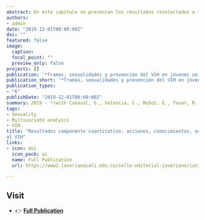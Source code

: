 ```yaml
---
abstract: En este capítulo se presentan los resultados recolectados a través de la encuesta Reconociendo mi salud sexual y reproductiva (versión 2). Se describen los datos sociodemográficos de los participantes y los hallazgos de los módulos de vida sexual, conocimientos, actitudes y prácticas de riesgo y preventivas para el VIH y otras ITS. También se incluyen resultados específicos del contexto social y universitario en relación con la sexualidad, las sustancias psicoactivas, el alcohol y las normas sociales para la vivencia de la sexualidad.
authors:
- admin
date: "2019-12-01T00:00:00Z"
doi: ""
featured: false
image:
  caption: 
  focal_point: ""
  preview_only: false
projects: []
publication: '*Tramas, sexualidades y prevención del VIH en jóvenes universitarios de Cali. Ed. Sello Editorial Javeriano. ISBN 78-958-5119-18-5*'
publication_short: '*Tramas, sexualidades y prevención del VIH en jóvenes universitarios de Cali. Ed. Sello Editorial Javeriano. ISBN 78-958-5119-18-5*'
publication_types:
- "6"
publishDate: "2019-12-01T00:00:00Z"
summary: 2019 - *(with Canaval, G., Valencia, C., Muñoz, E., Tovar, R., Triviño, Z. Chantre, S., Chamorro, M.).* '**Tramas, sexualidades y prevención del VIH en jóvenes universitarios de Cali. Ed. Sello Editorial Javeriano. ISBN 78-958-5119-18-5**'
tags:
- Sexuality
- Multivariate analysis
- VIH
title: "Resultados componente cuantitativo: acciones, conocimientos, actitudes y prácticas preventivas frente
al VIH"
links:
- icon: doi
  icon_pack: ai
  name: Full Publication
  url: https://www2.javerianacali.edu.co/sello-editorial-javeriano/catalogo/tramas-sexualidades-y-prevencion-del-vih-en-jovenes#gsc.tab=0

---
```






## Visit

- 👉 [**Full Publication**](https://www2.javerianacali.edu.co/sello-editorial-javeriano/catalogo/tramas-sexualidades-y-prevencion-del-vih-en-jovenes#gsc.tab=0)



